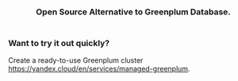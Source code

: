 <h3 align="center">
    Open Source Alternative to Greenplum Database.
<br><br>
  
</h3>

### Want to try it out quickly?

Create a ready-to-use Greenplum cluster https://yandex.cloud/en/services/managed-greenplum.

